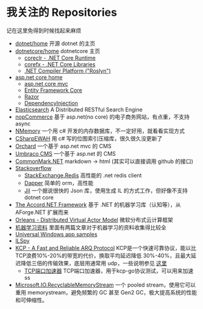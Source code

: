 # 我关注的 Repositories

记在这里免得到时候找起来麻烦
* [dotnet/home](https://github.com/Microsoft/dotnet) 开源 dotnet 的主页
* [dotnetcore/home](https://github.com/dotnet/core)  dotnetcore 主页
    * [coreclr - .NET Core Runtime](https://github.com/dotnet/coreclr) 
    * [corefx - .NET Core Libraries](https://github.com/dotnet/corefx)  
    * [.NET Compiler Platform ("Roslyn")](https://github.com/dotnet/roslyn)
* [asp.net core home](https://github.com/aspnet/home) 
    * [asp.net core mvc](https://github.com/aspnet/Mvc)
    * [Entity Framework Core](https://github.com/aspnet/EntityFramework) 
    * [Razor](https://github.com/aspnet/Razor)
    * [DependencyInjection](https://github.com/aspnet/DependencyInjection)
* [Elasticsearch](https://github.com/elastic/elasticsearch) A Distributed RESTful Search Engine
* [nopCommerce](https://github.com/nopSolutions/nopCommerce) 基于 asp.net(no core) 的电子商务网站，有点重，不支持 async
* [NMemory](https://github.com/tamasflamich/nmemory) 一个用 c# 开发的内存数据库，不一定好用，就看看实现方式
* [CSharpEWAH](https://github.com/lemire/csharpewah) 用 c# 写的位图索引压缩库，很久很久没更新了
* [Orchard](https://github.com/OrchardCMS/Orchard) 一个基于 asp.net mvc 的 CMS
* [Umbraco CMS](https://github.com/umbraco/Umbraco-CMS) 一个基于 asp.net 的 CMS
* [CommonMark.NET](https://github.com/Knagis/CommonMark.NET) markdown -> html (其实可以直接调用 github 的接口)
* [Stackoverflow](https://github.com/StackExchange)
    * [StackExchange.Redis](https://github.com/StackExchange/StackExchange.Redis) 高性能的 .net redis client
    * [Dapper](https://github.com/StackExchange/dapper-dot-net) 简单的 orm，高性能
    * [Jil](https://github.com/kevin-montrose/Jil) 一个据说很快的 Json 库，使用生成 IL 的方式工作，但好像不支持 dotnet core
* [The Accord.NET Framework](https://github.com/accord-net/framework/) 基于 .NET 的机器学习库（认知等），从 AForge.NET 扩展而来 
* [Orleans - Distributed Virtual Actor Model](https://github.com/dotnet/orleans) 微软分布式云计算框架
* [机器学习资料](https://github.com/ty4z2008/Qix) 里面有两篇文章对于机器学习的资料收集得比较全
* [Universal Windows app samples](https://github.com/Microsoft/Windows-universal-samples)
* [ILSpy](https://github.com/icsharpcode/ILSpy)
* [KCP - A Fast and Reliable ARQ Protocol](https://github.com/skywind3000/kcp) KCP是一个快速可靠协议，能以比 TCP浪费10%-20%的带宽的代价，换取平均延迟降低 30%-40%，且最大延迟降低三倍的传输效果，底层用通常用 udp，一些说明参见 [这里](https://zhihu.com/question/48777542/answer/112575371)
    * [TCP端口加速器](https://github.com/xtaci/kcptun) TCP端口加速器，用于kcp-go协议测试，可以用来加速 ss
* [Microsoft.IO.RecyclableMemoryStream](https://github.com/Microsoft/Microsoft.IO.RecyclableMemoryStream) 一个 pooled stream，使用它可以重用 memorystream，避免频繁的 GC 甚至 Gen2 GC，极大提高系统的性能和可伸缩性。 